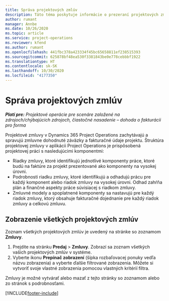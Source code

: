 ```yaml
---
title: Správa projektových zmlúv
description: Táto téma poskytuje informácie o prezeraní projektových zmlúv.
author: rumant
manager: Annbe
ms.date: 10/26/2020
ms.topic: article
ms.service: project-operations
ms.reviewer: kfend
ms.author: rumant
ms.openlocfilehash: 441fbc378a423334f45bc65658811ef238515393
ms.sourcegitcommit: 625878bf48ea530f3381843be0e778cebbbf1922
ms.translationtype: HT
ms.contentlocale: sk-SK
ms.lasthandoff: 10/30/2020
ms.locfileid: "4177350"
---
```

# <a name="manage-project-contracts"></a>Správa projektových zmlúv

_**Platí pre:** Projektové operácie pre scenáre založené na zdrojoch/chýbajúcich zdrojoch, čiastočné nasadenie – dohoda o fakturácii pro forma_

Projektové zmluvy v Dynamics 365 Project Operations zachytávajú a spravujú zmluvne dohodnuté záväzky a fakturačné údaje projektu. Štruktúra projektovej zmluvy v aplikácii Project Operations je prispôsobená projektovej práci s nasledujúcimi komponentmi:

- Riadky zmluvy, ktoré identifikujú jednotlivé komponenty práce, ktoré budú na faktúre za projekt prezentované ako komponenty na vysokej úrovni.
- Podrobnosti riadku zmluvy, ktoré identifikujú a odhadujú prácu pre každý komponent alebo riadok zmluvy na vysokej úrovni. Odhad zahŕňa plán a finančné aspekty práce súvisiacej s riadkom zmluvy.
- Zmluvné modely a spoplatnené komponenty sa nastavujú pre každý riadok zmluvy, ktorý obsahuje fakturačné dojednanie pre každý riadok zmluvy a celkovú zmluvu.

## <a name="view-all-project-based-contracts"></a>Zobrazenie všetkých projektových zmlúv

Zoznam všetkých projektových zmlúv je uvedený na stránke so zoznamom **Zmluvy**. 

1. Prejdite na stránku **Predaj** > **Zmluvy**. Zobrazí sa zoznam všetkých vašich projektových zmlúv v systéme. 
2. Vyberte ikonu **Prepínač zobrazení** (šípka rozbaľovacej ponuky vedľa názvu zobrazenia) a vyberte ďalšie filtrované zobrazenia. Môžete si vytvoriť svoje vlastné zobrazenia pomocou vlastných kritérií filtra.

Zmluvy je možné vytvárať alebo mazať z tejto stránky so zoznamom alebo zo stránok s podrobnosťami.


[!INCLUDE[footer-include](../../includes/footer-banner.md)]